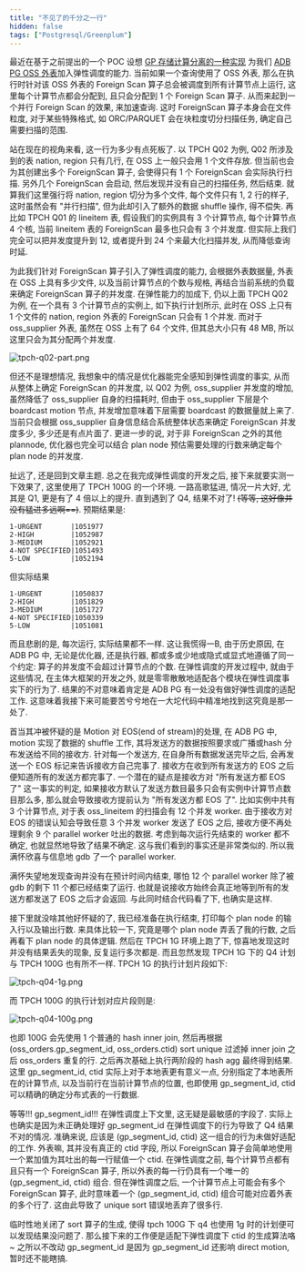```yaml
---
title: "不见了的千分之一行"
hidden: false
tags: ["Postgresql/Greenplum"]
---
```


最近在基于之前提出的一个 POC 设想 [GP 存储计算分离的一种实现]({{site.url}}/2020/05/09/compute-storage/) 为我们 [ADB PG OSS 外表](https://help.aliyun.com/document_detail/164815.html?f=blog.hidva.com)加入弹性调度的能力. 当前如果一个查询使用了 OSS 外表, 那么在执行时针对该 OSS 外表的 Foreign Scan 算子总会被调度到所有计算节点上运行, 这里每个计算节点都会分配到, 且只会分配到 1 个 Foreign Scan 算子. 从而来起到一个并行 Foreign Scan 的效果, 来加速查询. 这时 ForeignScan 算子本身会在文件粒度, 对于某些特殊格式, 如 ORC/PARQUET 会在块粒度切分扫描任务, 确定自己需要扫描的范围. 

站在现在的视角来看, 这一行为多少有点死板了. 以 TPCH Q02 为例, Q02 所涉及到的表 nation, region 只有几行, 在 OSS 上一般只会用 1 个文件存放. 但当前也会为其创建出多个 ForeignScan 算子, 会使得只有 1 个 ForeignScan 会实际执行扫描. 另外几个 ForeignScan 会启动, 然后发现并没有自己的扫描任务, 然后结束. 就算我们这里强行将 nation, region 切分为多个文件, 每个文件只有 1, 2 行的样子, 这时虽然会有 "并行扫描", 但为此却引入了额外的数据 shuffle 操作, 得不偿失. 再比如 TPCH Q01 的 lineitem 表, 假设我们的实例具有 3 个计算节点, 每个计算节点 4 个核, 当前 lineitem 表的 ForeignScan 最多也只会有 3 个并发度. 但实际上我们完全可以把并发度提升到 12, 或者提升到 24 个来最大化扫描并发, 从而降低查询时延.

为此我们针对 ForeignScan 算子引入了弹性调度的能力, 会根据外表数据量, 外表在 OSS 上具有多少文件, 以及当前计算节点的个数与规格, 再结合当前系统的负载来确定 ForeignScan 算子的并发度. 在弹性能力的加成下, 仍以上面 TPCH Q02 为例, 在一个具有 3 个计算节点的实例上, 如下执行计划所示, 此时在 OSS 上只有 1 个文件的 nation, region 外表的 ForeignScan 只会有 1 个并发. 而对于 oss_supplier 外表, 虽然在 OSS 上有了 64 个文件, 但其总大小只有 48 MB, 所以这里只会为其分配两个并发度.

![tpch-q02-part.png]({{site.url}}/assets/tpch-q02-part.png)

但还不是理想情况, 我想象中的情况是优化器能完全感知到弹性调度的事实, 从而从整体上确定 ForeignScan 的并发度, 以 Q02 为例, oss_supplier 并发度的增加, 虽然降低了 oss_supplier 自身的扫描耗时, 但由于 oss_supplier 下层是个 boardcast motion 节点, 并发增加意味着下层需要 boardcast 的数据量就上来了. 当前只会根据 oss_supplier 自身信息结合系统整体状态来确定 ForeignScan 并发度多少, 多少还是有点片面了. 更进一步的说, 对于非 ForeignScan 之外的其他 plannode, 优化器也完全可以结合 plan node 预估需要处理的行数来确定每个 plan node 的并发度.

扯远了, 还是回到文章主题. 总之在我完成弹性调度的开发之后, 接下来就要实测一下效果了, 这里使用了 TPCH 100G 的一个环境. 一路高歌猛进, 情况一片大好, 尤其是 Q1, 更是有了 4 倍以上的提升. 直到遇到了 Q4, 结果不对了! ~~(等等, 这好像并没有猛进多远啊==)~~. 预期结果是:

```
1-URGENT       |1051977
2-HIGH         |1052987
3-MEDIUM       |1052921
4-NOT SPECIFIED|1051493
5-LOW          |1052194
```

但实际结果

```
1-URGENT       |1050837
2-HIGH         |1051829
3-MEDIUM       |1051727
4-NOT SPECIFIED|1050339
5-LOW          |1051081
```

而且悲剧的是, 每次运行, 实际结果都不一样. 这让我慌得一B, 由于历史原因, 在 ADB PG 中, 无论是优化器, 还是执行器, 都或多或少地或隐式或显式地遵循了同一个约定: 算子的并发度不会超过计算节点的个数. 在弹性调度的开发过程中, 就由于这些情况, 在主体大框架的开发之外, 就是零零散散地适配各个模块在弹性调度事实下的行为了. 结果的不对意味着肯定是 ADB PG 有一处没有做好弹性调度的适配工作. 这意味着我接下来可能要苦兮兮地在一大坨代码中精准地找到这究竟是那一处了. 

首当其冲被怀疑的是 Motion 对 EOS(end of stream)的处理, 在 ADB PG 中, motion 实现了数据的 shuffle 工作, 其将发送方的数据按照要求或广播或hash 分布发送给不同的接收方. 针对每一个发送方, 在自身所有数据发送完毕之后, 会再发送一个 EOS 标记来告诉接收方自己完事了. 接收方在收到所有发送方的 EOS 之后便知道所有的发送方都完事了. 一个潜在的疑点是接收方对 "所有发送方都 EOS 了" 这一事实的判定, 如果接收方默认了发送方数目最多只会有实例中计算节点数目那么多, 那么就会导致接收方提前认为 "所有发送方都 EOS 了". 比如实例中共有 3 个计算节点, 对于表 oss_lineitem 的扫描会有 12 个并发 worker. 由于接收方对 EOS 的错误认知会导致任意 3 个并发 worker 发送了 EOS 之后, 接收方便不再处理剩余 9 个 parallel worker 吐出的数据. 考虑到每次运行先结束的 worker 都不确定, 也就显然地导致了结果不确定. 这与我们看到的事实还是非常类似的. 所以我满怀欣喜与信息地 gdb 了一个 parallel worker.

满怀失望地发现查询并没有在预计时间内结束, 哪怕 12 个 parallel worker 除了被 gdb 的剩下 11 个都已经结束了运行. 也就是说接收方始终会真正地等到所有的发送方都发送了 EOS 之后才会返回. 与此同时结合代码看了下, 也确实是这样.

接下里就没啥其他好怀疑的了, 我已经准备在执行结束, 打印每个 plan node 的输入行以及输出行数. 来具体比较一下, 究竟是哪个 plan node 弄丢了我的行数, 之后再看下 plan node 的具体逻辑. 然后在 TPCH 1G 环境上跑了下, 惊喜地发现这时并没有结果丢失的现象, 反复运行多次都是. 而且忽然发现 TPCH 1G 下的 Q4 计划与 TPCH 100G 也有所不一样. TPCH 1G 的执行计划片段如下:

![tpch-q04-1g.png]({{site.url}}/assets/tpch-q04-1g.png)

而 TPCH 100G 的执行计划对应片段则是:

![tpch-q04-100g.png]({{site.url}}/assets/tpch-q04-100g.png)

也即 100G 会先使用 1 个普通的 hash inner join, 然后再根据 (oss_orders.gp_segment_id, oss_orders.ctid) sort unique 过滤掉 inner join 之后 oss_orders 重复的行. 之后再次基础上执行两阶段的 hash agg 最终得到结果. 这里 gp_segment_id, ctid 实际上对于本地表更有意义一点, 分别指定了本地表所在的计算节点, 以及当前行在当前计算节点的位置, 也即使用 gp_segment_id, ctid 可以精确的确定分布式表的一行数据.

等等!!! gp_segment_id!!! 在弹性调度上下文里, 这无疑是最敏感的字段了. 实际上也确实是因为未正确处理好 gp_segment_id 在弹性调度下的行为导致了 Q4 结果不对的情况. 准确来说, 应该是 (gp_segment_id, ctid) 这一组合的行为未做好适配的工作. 外表嘛, 其并没有真正的 ctid 字段, 所以 ForeignScan 算子会简单地使用一个累加值为其吐出的每一行赋值一个 ctid. 在弹性调度之前, 每个计算节点都有且只有一个 ForeignScan 算子, 所以外表的每一行仍具有一个唯一的 (gp_segment_id, ctid) 组合. 但在弹性调度之后, 一个计算节点上可能会有多个 ForeignScan 算子, 此时意味着一个 (gp_segment_id, ctid) 组合可能对应着外表的多个行了. 这由此导致了 unique sort 错误地丢弃了很多行.

临时性地关闭了 sort 算子的生成, 使得 tpch 100G 下 q4 也使用 1g 时的计划便可以发现结果没问题了. 那么接下来的工作便是适配下弹性调度下 ctid 的生成算法咯~ 之所以不改动 gp_segment_id 是因为 gp_segment_id 还影响 direct motion, 暂时还不能瞎搞.

